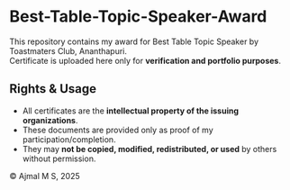 # Best-Table-Topic-Speaker-Award

This repository contains my award for Best Table Topic Speaker by Toastmaters Club, Ananthapuri.  
Certificate is uploaded here only for **verification and portfolio purposes**.

## Rights & Usage
- All certificates are the **intellectual property of the issuing organizations**.  
- These documents are provided only as proof of my participation/completion.  
- They may **not be copied, modified, redistributed, or used** by others without permission.  

© Ajmal M S, 2025
